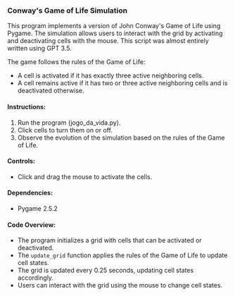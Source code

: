 ### Conway's Game of Life Simulation

This program implements a version of John Conway's Game of Life using Pygame. The simulation allows users to interact with the grid by activating and deactivating cells with the mouse. This script was almost entirely written using GPT 3.5.

The game follows the rules of the Game of Life:
- A cell is activated if it has exactly three active neighboring cells.
- A cell remains active if it has two or three active neighboring cells and is deactivated otherwise.

#### Instructions:
1. Run the program (jogo_da_vida.py).
2. Click cells to turn them on or off.
3. Observe the evolution of the simulation based on the rules of the Game of Life.

#### Controls:
- Click and drag the mouse to activate the cells.

#### Dependencies:
- Pygame 2.5.2

#### Code Overview:
- The program initializes a grid with cells that can be activated or deactivated.
- The `update_grid` function applies the rules of the Game of Life to update cell states.
- The grid is updated every 0.25 seconds, updating cell states accordingly.
- Users can interact with the grid using the mouse to change cell states.

